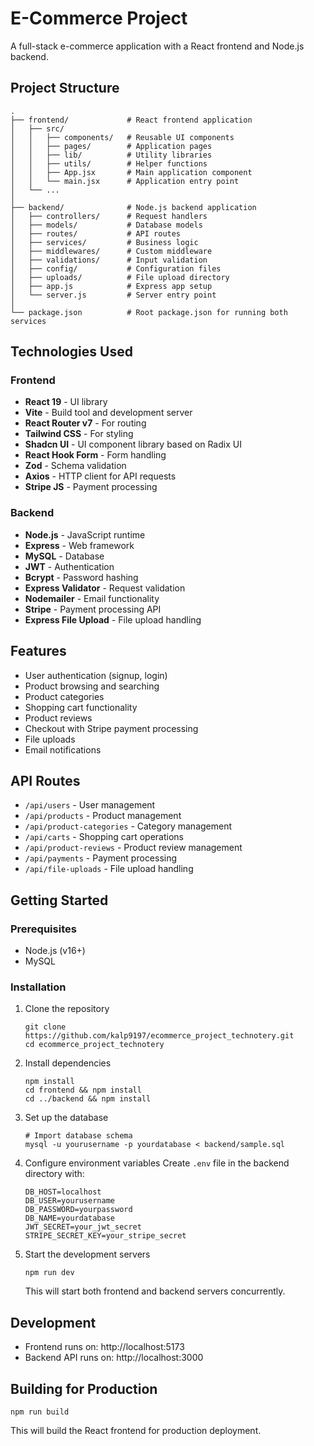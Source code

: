 # E-Commerce Project

A full-stack e-commerce application with a React frontend and Node.js backend.

## Project Structure

```
.
├── frontend/             # React frontend application
│   ├── src/
│   │   ├── components/   # Reusable UI components
│   │   ├── pages/        # Application pages
│   │   ├── lib/          # Utility libraries
│   │   ├── utils/        # Helper functions
│   │   ├── App.jsx       # Main application component
│   │   └── main.jsx      # Application entry point
│   └── ...
│
├── backend/              # Node.js backend application
│   ├── controllers/      # Request handlers
│   ├── models/           # Database models
│   ├── routes/           # API routes
│   ├── services/         # Business logic
│   ├── middlewares/      # Custom middleware
│   ├── validations/      # Input validation
│   ├── config/           # Configuration files
│   ├── uploads/          # File upload directory
│   ├── app.js            # Express app setup
│   └── server.js         # Server entry point
│
└── package.json          # Root package.json for running both services
```

## Technologies Used

### Frontend
- **React 19** - UI library
- **Vite** - Build tool and development server
- **React Router v7** - For routing
- **Tailwind CSS** - For styling
- **Shadcn UI** - UI component library based on Radix UI
- **React Hook Form** - Form handling
- **Zod** - Schema validation
- **Axios** - HTTP client for API requests
- **Stripe JS** - Payment processing

### Backend
- **Node.js** - JavaScript runtime
- **Express** - Web framework
- **MySQL** - Database
- **JWT** - Authentication
- **Bcrypt** - Password hashing
- **Express Validator** - Request validation
- **Nodemailer** - Email functionality
- **Stripe** - Payment processing API
- **Express File Upload** - File upload handling

## Features

- User authentication (signup, login)
- Product browsing and searching
- Product categories
- Shopping cart functionality
- Product reviews
- Checkout with Stripe payment processing
- File uploads
- Email notifications

## API Routes

- `/api/users` - User management
- `/api/products` - Product management
- `/api/product-categories` - Category management
- `/api/carts` - Shopping cart operations
- `/api/product-reviews` - Product review management
- `/api/payments` - Payment processing
- `/api/file-uploads` - File upload handling

## Getting Started

### Prerequisites
- Node.js (v16+)
- MySQL

### Installation

1. Clone the repository
   ```
   git clone https://github.com/kalp9197/ecommerce_project_technotery.git
   cd ecommerce_project_technotery
   ```

2. Install dependencies
   ```
   npm install
   cd frontend && npm install
   cd ../backend && npm install
   ```

3. Set up the database
   ```
   # Import database schema
   mysql -u yourusername -p yourdatabase < backend/sample.sql
   ```

4. Configure environment variables
   Create `.env` file in the backend directory with:
   ```
   DB_HOST=localhost
   DB_USER=yourusername
   DB_PASSWORD=yourpassword
   DB_NAME=yourdatabase
   JWT_SECRET=your_jwt_secret
   STRIPE_SECRET_KEY=your_stripe_secret
   ```

5. Start the development servers
   ```
   npm run dev
   ```
   This will start both frontend and backend servers concurrently.

## Development

- Frontend runs on: http://localhost:5173
- Backend API runs on: http://localhost:3000

## Building for Production

```
npm run build
```

This will build the React frontend for production deployment. 